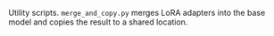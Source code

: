 Utility scripts. `merge_and_copy.py` merges LoRA adapters into the base model and copies the result to a shared location.

